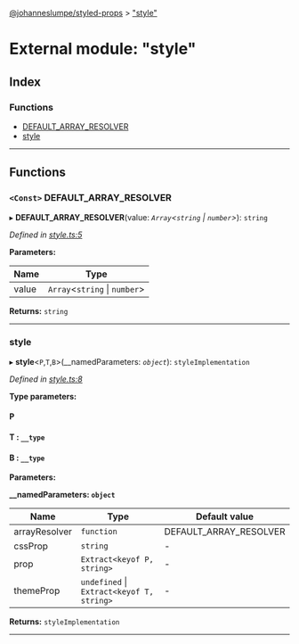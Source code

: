 [@johanneslumpe/styled-props](../README.md) > ["style"](../modules/_style_.md)

# External module: "style"

## Index

### Functions

* [DEFAULT_ARRAY_RESOLVER](_style_.md#default_array_resolver)
* [style](_style_.md#style)

---

## Functions

<a id="default_array_resolver"></a>

### `<Const>` DEFAULT_ARRAY_RESOLVER

▸ **DEFAULT_ARRAY_RESOLVER**(value: *`Array`<`string` \| `number`>*): `string`

*Defined in [style.ts:5](https://github.com/johanneslumpe/styled-props/blob/8e709f1/src/style.ts#L5)*

**Parameters:**

| Name | Type |
| ------ | ------ |
| value | `Array`<`string` \| `number`> |

**Returns:** `string`

___
<a id="style"></a>

###  style

▸ **style**<`P`,`T`,`B`>(__namedParameters: *`object`*): `styleImplementation`

*Defined in [style.ts:8](https://github.com/johanneslumpe/styled-props/blob/8e709f1/src/style.ts#L8)*

**Type parameters:**

#### P 
#### T :  `__type`
#### B :  `__type`
**Parameters:**

**__namedParameters: `object`**

| Name | Type | Default value |
| ------ | ------ | ------ |
| arrayResolver | `function` |  DEFAULT_ARRAY_RESOLVER |
| cssProp | `string` | - |
| prop | `Extract<keyof P, string>` | - |
| themeProp | `undefined` \| `Extract<keyof T, string>` | - |

**Returns:** `styleImplementation`

___

